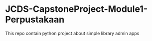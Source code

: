 # JCDS-CapstoneProject-Module1-Perpustakaan
This repo contain python project about simple library admin apps
